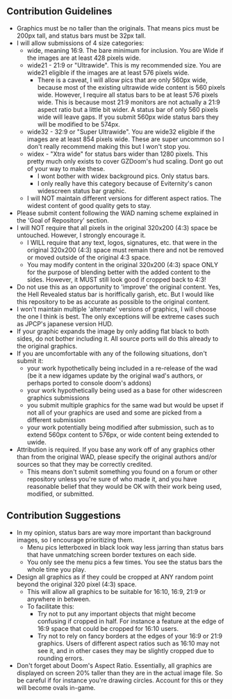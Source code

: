 ## Contribution Guidelines
- Graphics must be no taller than the originals. That means pics must be 200px tall, and status bars must be 32px tall.
- I will allow submissions of 4 size categories:
	- wide, meaning 16:9. The bare minimum for inclusion. You are Wide if the images are at least 428 pixels wide.
	- wide21 - 21:9 or "Ultrawide". This is my recommended size. You are wide21 eligible if the images are at least 576 pixels wide.
		- There is a caveat, I will allow pics that are only 560px wide, because most of the existing ultrawide wide content is 560 pixels wide. However, I require all status bars to be at least 576 pixels wide. This is because most 21:9 monitors are not actually a 21:9 aspect ratio but a little bit wider. A status bar of only 560 pixels wide will leave gaps. If you submit 560px wide status bars they will be modified to be 574px.
	- wide32 - 32:9 or "Super Ultrawide". You are wide32 eligible if the images are at least 854 pixels wide. These are super uncommon so I don't really recommend making this but I won't stop you.
	- widex - "Xtra wide" for status bars wider than 1280 pixels. This pretty much only exists to cover GZDoom's hud scaling. Dont go out of your way to make these.
		- I wont bother with widex background pics. Only status bars.
		- I only really have this category because of Eviternity's canon widescreen status bar graphic.
	- I will NOT maintain different versions for different aspect ratios. The widest content of good quality gets to stay.
- Please submit content following the WAD naming scheme explained in the 'Goal of Repository' section.
- I will NOT require that all pixels in the original 320x200 (4:3) space be untouched. However, I strongly encourage it.
	- I WILL require that any text, logos, signatures, etc. that were in the original 320x200 (4:3) space must remain there and not be removed or moved outside of the original 4:3 space.
	- You may modify content in the original 320x200 (4:3) space ONLY for the purpose of blending better with the added content to the sides. However, it MUST still look good if cropped back to 4:3!
- Do not use this as an opportunity to 'improve' the original content. Yes, the Hell Revealed status bar is horiffically garish, etc. But I would like this repository to be as accurate as possible to the original content.
- I won't maintain multiple 'alternate' versions of graphics, I will choose the one I think is best. The only exceptions will be extreme cases such as JPCP's japanese version HUD. 
- If your graphic expands the image by only adding flat black to both sides, do not bother including it. All source ports will do this already to the original graphics.
- If you are uncomfortable with any of the following situations, don't submit it:
	- your work hypothetically being included in a re-release of the wad (be it a new idgames update by the original wad's authors, or perhaps ported to console doom's addons)
	- your work hypothetically being used as a base for other widescreen graphics submissions
	- you submit multiple graphics for the same wad but would be upset if not all of your graphics are used and some are picked from a different submission
  - your work potentially being modified after submission, such as to extend 560px content to 576px, or wide content being extended to uwide.
- Attribution is required. If you base any work off of any graphics other than from the original WAD, please specify the original authors and/or sources so that they may be correctly credited.
	- This means don't submit something you found on a forum or other repository unless you're sure of who made it, and you have reasonable belief that they would be OK with their work being used, modified, or submitted.


## Contribution Suggestions
- In my opinion, status bars are way more important than background images, so I encourage prioritizing them.
	- Menu pics letterboxed in black look way less jarring than status bars that have unmatching screen border textures on each side.
	- You only see the menu pics a few times. You see the status bars the whole time you play.
- Design all graphics as if they could be cropped at ANY random point beyond the original 320 pixel (4:3) space.
	- This will allow all graphics to be suitable for 16:10, 16:9, 21:9 or anywhere in between. 
	- To facilitate this:
		- Try not to put any important objects that might become confusing if cropped in half. For instance a feature at the edge of 16:9 space that could be cropped for 16:10 users.
		- Try not to rely on fancy borders at the edges of your 16:9 or 21:9 graphics. Users of different aspect ratios such as 16:10 may not see it, and in other cases they may be slightly cropped due to rounding errors.
- Don't forget about Doom's Aspect Ratio. Essentially, all graphics are displayed on screen 20% taller than they are in the actual image file. So be careful if for instance you're drawing circles. Account for this or they will become ovals in-game.
